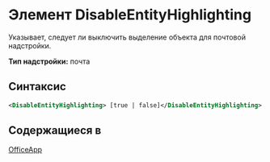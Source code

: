 # <a name="disableentityhighlighting-element"></a>Элемент DisableEntityHighlighting

Указывает, следует ли выключить выделение объекта для почтовой надстройки.

**Тип надстройки:** почта

## <a name="syntax"></a>Синтаксис

```XML
<DisableEntityHighlighting> [true | false]</DisableEntityHighlighting>
```

## <a name="contained-in"></a>Содержащиеся в

[OfficeApp](officeapp.md)

